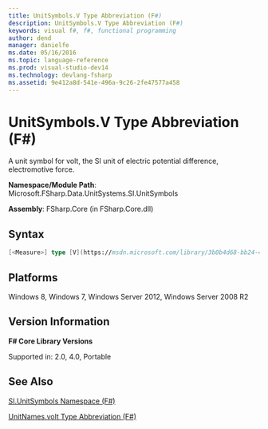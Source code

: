 ```yaml
---
title: UnitSymbols.V Type Abbreviation (F#)
description: UnitSymbols.V Type Abbreviation (F#)
keywords: visual f#, f#, functional programming
author: dend
manager: danielfe
ms.date: 05/16/2016
ms.topic: language-reference
ms.prod: visual-studio-dev14
ms.technology: devlang-fsharp
ms.assetid: 9e412a8d-541e-496a-9c26-2fe47577a458 
---
```


# UnitSymbols.V Type Abbreviation (F#)

A unit symbol for volt, the SI unit of electric potential difference, electromotive force.

**Namespace/Module Path**: Microsoft.FSharp.Data.UnitSystems.SI.UnitSymbols

**Assembly**: FSharp.Core (in FSharp.Core.dll)


## Syntax

```fsharp
[<Measure>] type [V](https://msdn.microsoft.com/library/3b0b4d68-bb24-4300-a1b0-7559668b8daa) = float
```

## Platforms
Windows 8, Windows 7, Windows Server 2012, Windows Server 2008 R2


## Version Information
**F# Core Library Versions**

Supported in: 2.0, 4.0, Portable




## See Also
[SI.UnitSymbols Namespace &#40;F&#35;&#41;](SI.UnitSymbols-Namespace-%5BFSharp%5D.md)

[UnitNames.volt Type Abbreviation &#40;F&#35;&#41;](UnitNames.volt-Type-Abbreviation-%5BFSharp%5D.md)

